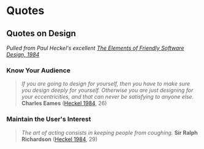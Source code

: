 # Quotes
## Quotes on Design
_Pulled from Paul Heckel's excellent [The Elements of Friendly Software Design, 1984](http://amzn.to/2ehfbUZ)_

### Know Your Audience
> _If you are going to design for yourself, then you have to make sure you design deeply for yourself.  Otherwise you are just designing for your eccentricities, and that can never be satisfying to anyone else._
**Charles Eames** ([Heckel 1984](http://amzn.to/2ehfbUZ), 26)

### Maintain the User's Interest
> _The art of acting consists in keeping people from coughing._
**Sir Ralph Richardson** ([Heckel 1984](http://amzn.to/2ehfbUZ), 29)
